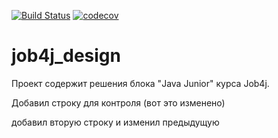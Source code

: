 [![Build Status](https://www.travis-ci.com/AlexeyEsipov/job4j_design.svg?branch=master)](https://www.travis-ci.com/AlexeyEsipov/job4j_design)
[![codecov](https://codecov.io/gh/AlexeyEsipov/job4j_design/branch/master/graph/badge.svg)](https://codecov.io/gh/AlexeyEsipov/job4j_design)

# job4j_design
Проект содержит решения блока "Java Junior" курса Job4j.

Добавил строку для контроля (вот это изменено)

добавил вторую строку и изменил предыдущую